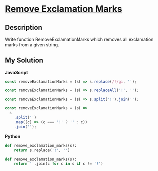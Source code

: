 # [Remove Exclamation Marks](https://www.codewars.com/kata/57a0885cbb9944e24c00008e)

## Description

Write function RemoveExclamationMarks which removes all exclamation marks from a given string.

## My Solution

**JavaScript**

```js
const removeExclamationMarks = (s) => s.replace(/!/gi, '');
```

```js
const removeExclamationMarks = (s) => s.replaceAll('!', '');
```

```js
const removeExclamationMarks = (s) => s.split('!').join('');
```

```js
const removeExclamationMarks = (s) =>
  s
    .split('')
    .map((c) => (c === '!' ? '' : c))
    .join('');
```

**Python**

```py
def remove_exclamation_marks(s):
    return s.replace('!', '')
```

```py
def remove_exclamation_marks(s):
    return ''.join(c for c in s if c != '!')
```
